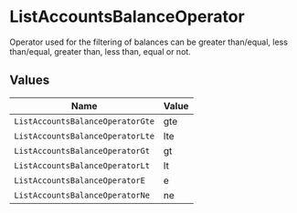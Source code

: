 # ListAccountsBalanceOperator

Operator used for the filtering of balances can be greater than/equal, less than/equal, greater than, less than, equal or not.



## Values

| Name                             | Value                            |
| -------------------------------- | -------------------------------- |
| `ListAccountsBalanceOperatorGte` | gte                              |
| `ListAccountsBalanceOperatorLte` | lte                              |
| `ListAccountsBalanceOperatorGt`  | gt                               |
| `ListAccountsBalanceOperatorLt`  | lt                               |
| `ListAccountsBalanceOperatorE`   | e                                |
| `ListAccountsBalanceOperatorNe`  | ne                               |